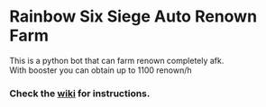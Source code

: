 # Rainbow Six Siege Auto Renown Farm

This is a python bot that can farm renown completely afk.<br>
With booster you can obtain up to 1100 renown/h

### Check the [wiki](https://github.com/Xample33/Rainbow-Six-Auto-Renown-Farm/wiki/Instructions) for instructions.
